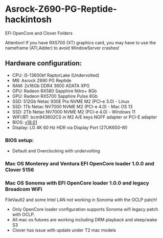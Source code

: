 # Asrock-Z690-PG-Reptide-hackintosh
EFI OpenCore and Clover Folders

Attention! If you have RX5700 (XT) graphics card, you may have to use the nameframe (ATI,Adder) to avoid WindowServer crashes!

## Hardware configuration:
* CPU: i5-13600kf RaptorLake (Undervolted)
* MB: Asrock Z690 PG Reptide 
* RAM: 2x16Gb DDR4 3600 ADATA XPG
* GPU: Radeon RX580 Sapphire Nitro+ 8Gb
* GPU: Radeon RX5700 Sapphire Pulse 8Gb
* SSD: 512Gb Netac 930E Pro NVME M2 (PCI-e 3.0) - Linux
* SSD: 1Tb Netac NV7000 NVME M2 (PCI-e 4.0) - Mac OS 13
* SSD: 2Tb Netac NV7000 NVME M2 (PCI-e 4.0) - Windows 11
* WIFI/BT: bcm943602CS in M2 A/E keys NGFF adapter or PCI-E adapter
* BIOS: [v18.01](https://pg.asrock.com/mb/Intel/Z690%20PG%20Riptide/index.ru.asp#BIOS)
* Display: LG 4K 60 Hz HDR via Display Port (27UK650-W)

### BIOS setup: 

* Default and Overclocking with undervolting

### Mac OS Monterey and Ventura EFI OpenCore loader 1.0.0 and Clover 5156
### Mac OS Sonoma with EFI OpenCore loader 1.0.0 and legacy Broadcom WiFi

FileVault2 and some Intel LAN not working in Sonoma with the OCLP patch!

* Only OpenCore loader configuration supports Sonoma wifi legacy patch with OCLP. 
* All mac os futures are working including DRM playback and sleep/wake S3
* Clover has issue with update under T2 mac models
